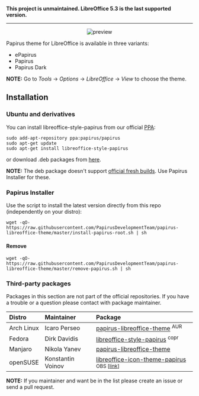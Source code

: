 **This project is unmaintained. LibreOffice 5.3 is the last supported version.**

- - -


<p align="center">
  <img src="https://raw.githubusercontent.com/PapirusDevelopmentTeam/papirus-libreoffice-theme/master/preview.png" alt="preview"/>
</p>

Papirus theme for LibreOffice is available in three variants:

 - ePapirus
 - Papirus
 - Papirus Dark

**NOTE:** Go to _Tools_ → _Options_ → _LibreOffice_ → _View_ to choose the theme.

## Installation

### Ubuntu and derivatives

You can install libreoffice-style-papirus from our official [PPA](https://launchpad.net/~papirus/+archive/ubuntu/papirus):

```
sudo add-apt-repository ppa:papirus/papirus
sudo apt-get update
sudo apt-get install libreoffice-style-papirus
```

or download .deb packages from [here](https://launchpad.net/~papirus/+archive/ubuntu/papirus/+packages?field.name_filter=papirus-icon-theme).

**NOTE:** The deb package doesn't support [official fresh builds](https://www.libreoffice.org/download/). Use Papirus Installer for these.

### Papirus Installer

Use the script to install the latest version directly from this repo (independently on your distro):

```
wget -qO- https://raw.githubusercontent.com/PapirusDevelopmentTeam/papirus-libreoffice-theme/master/install-papirus-root.sh | sh
```

#### Remove

```
wget -qO- https://raw.githubusercontent.com/PapirusDevelopmentTeam/papirus-libreoffice-theme/master/remove-papirus.sh | sh
```

### Third-party packages

Packages in this section are not part of the official repositories. If you have a trouble or a question please contact with package maintainer.

| **Distro** | **Maintainer**    | **Package** |
|:-----------|:------------------|:------------|
| Arch Linux | Icaro Perseo      | [papirus-libreoffice-theme](https://aur.archlinux.org/packages/papirus-libreoffice-theme) <sup>AUR</sup> |
| Fedora     | Dirk Davidis      | [libreoffice-style-papirus](https://copr.fedorainfracloud.org/coprs/dirkdavidis/papirus-libreoffice-theme/) <sup>copr</sup> |
| Manjaro    | Nikola Yanev      | [papirus-libreoffice-theme](http://download.tuxfamily.org/gericom/README.html) |
| openSUSE   | Konstantin Voinov | [libreoffice-icon-theme-papirus](https://software.opensuse.org/download.html?project=home:kill_it&package=libreoffice-icon-theme-papirus) <sup>OBS [[link](https://build.opensuse.org/package/show/home:kill_it/libreoffice-icon-theme-papirus)]</sub> |

**NOTE:** If you maintainer and want be in the list please create an issue or send a pull request.
